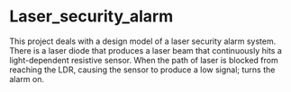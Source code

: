 # Laser_security_alarm
This project deals with a design model of a laser security alarm system. There is a laser diode that produces a laser beam that continuously hits a light-dependent  resistive sensor. When the path of laser is blocked from reaching the LDR, causing the sensor to produce a low signal; turns the alarm on.
